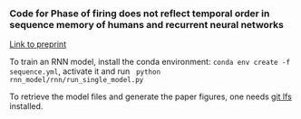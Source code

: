 ### Code for Phase of firing does not reflect temporal order in sequence memory of humans and recurrent neural networks
[Link to preprint](https://www.biorxiv.org/content/10.1101/2022.09.25.509370v1)


To train an RNN model, install the conda environment: 
```conda env create -f sequence.yml```, activate it and run ``` python rnn_model/rnn/run_single_model.py```

To retrieve the model files and generate the paper figures, one needs [git lfs](https://git-lfs.com/) installed.